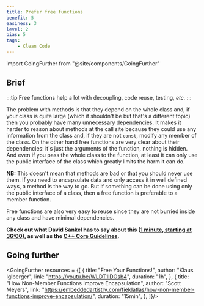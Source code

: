 ```yaml
---
title: Prefer free functions
benefit: 5
easiness: 3
level: 2
bias: 5
tags:
    - Clean Code
---
```

import GoingFurther from "@site/components/GoingFurther"

## Brief

:::tip
Free functions help a lot with decoupling, code reuse, testing, *etc.*
:::

The problem with methods is that they depend on the whole class and, if your class is quite large (which it shouldn't be but that's a different topic) then you probably have many unnecessary dependencies. It makes it harder to reason about methods at the call site because they could use any information from the class and, if they are not `const`, modify any member of the class. On the other hand free functions are very clear about their dependencies: it's just the arguments of the function, nothing is hidden. And even if you pass the whole class to the function, at least it can only use the public interface of the class which greatly limits the harm it can do.

**NB:** This doesn't mean that methods are bad or that you should never use them. If you need to encapsulate data and only access it in well defined ways, a method is the way to go. But if something can be done using only the public interface of a class, then a free function is preferable to a member function.

Free functions are also very easy to reuse since they are not burried inside any class and have minimal dependencies.

**Check out what David Sankel has to say about this ([1 minute, starting at 36:00](https://youtu.be/ta3S8CRN2TM?t=2159)), as well as the [C++ Core Guidelines](https://isocpp.github.io/CppCoreGuidelines/CppCoreGuidelines#c4-make-a-function-a-member-only-if-it-needs-direct-access-to-the-representation-of-a-class).**

<!-- :::tip
Don't feel the need to put every function in a class just because you are an "object-oriented programmer".
::: -->

## Going further

<GoingFurther resources = {[
    {
        title: "Free Your Functions!",
        author: "Klaus Iglberger",
        link: "https://youtu.be/WLDT1lDOsb4",
        duration: "1h",
    },
    {
        title: "How Non-Member Functions Improve Encapsulation",
        author: "Scott Meyers",
        link: "https://embeddedartistry.com/fieldatlas/how-non-member-functions-improve-encapsulation/",
        duration: "15min",
    },
]}/>